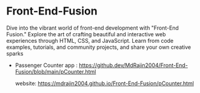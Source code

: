 # Front-End-Fusion
Dive into the vibrant world of front-end development with "Front-End Fusion." Explore the art of crafting beautiful and interactive web experiences through HTML, CSS, and JavaScript. Learn from code examples, tutorials, and community projects, and share your own creative sparks

+ Passenger Counter app :
  https://github.dev/MdRajin2004/Front-End-Fusion/blob/main/pCounter.html

  website: https://mdrajin2004.github.io/Front-End-Fusion/pCounter.html
